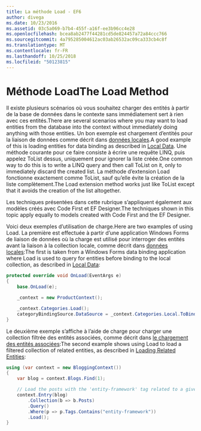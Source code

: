 ```yaml
---
title: La méthode Load - EF6
author: divega
ms.date: 10/23/2016
ms.assetid: 03c5a069-b7b4-455f-a16f-ee3b96cc4e28
ms.openlocfilehash: bcea8ab2477f44281cd5de824457a72a84ccc766
ms.sourcegitcommit: 4a795285004612ac03ab26532ac09ca333cb4c8f
ms.translationtype: MT
ms.contentlocale: fr-FR
ms.lasthandoff: 10/25/2018
ms.locfileid: "50123815"
---
```

# <a name="the-load-method"></a><span data-ttu-id="1c8fa-102">Méthode Load</span><span class="sxs-lookup"><span data-stu-id="1c8fa-102">The Load Method</span></span>
<span data-ttu-id="1c8fa-103">Il existe plusieurs scénarios où vous souhaitez charger des entités à partir de la base de données dans le contexte sans immédiatement sert à rien avec ces entités.</span><span class="sxs-lookup"><span data-stu-id="1c8fa-103">There are several scenarios where you may want to load entities from the database into the context without immediately doing anything with those entities.</span></span> <span data-ttu-id="1c8fa-104">Un bon exemple est chargement d’entités pour la liaison de données comme décrit dans [données locales](~/ef6/querying/local-data.md).</span><span class="sxs-lookup"><span data-stu-id="1c8fa-104">A good example of this is loading entities for data binding as described in [Local Data](~/ef6/querying/local-data.md).</span></span> <span data-ttu-id="1c8fa-105">Une méthode courante pour ce faire consiste à écrire une requête LINQ, puis appelez ToList dessus, uniquement pour ignorer la liste créée.</span><span class="sxs-lookup"><span data-stu-id="1c8fa-105">One common way to do this is to write a LINQ query and then call ToList on it, only to immediately discard the created list.</span></span> <span data-ttu-id="1c8fa-106">La méthode d’extension Load fonctionne exactement comme ToList, sauf qu’elle évite la création de la liste complètement.</span><span class="sxs-lookup"><span data-stu-id="1c8fa-106">The Load extension method works just like ToList except that it avoids the creation of the list altogether.</span></span>  

<span data-ttu-id="1c8fa-107">Les techniques présentées dans cette rubrique s’appliquent également aux modèles créés avec Code First et EF Designer.</span><span class="sxs-lookup"><span data-stu-id="1c8fa-107">The techniques shown in this topic apply equally to models created with Code First and the EF Designer.</span></span>  

<span data-ttu-id="1c8fa-108">Voici deux exemples d’utilisation de charge.</span><span class="sxs-lookup"><span data-stu-id="1c8fa-108">Here are two examples of using Load.</span></span> <span data-ttu-id="1c8fa-109">La première est effectuée à partir d’une application Windows Forms de liaison de données où la charge est utilisé pour interroger des entités avant la liaison à la collection locale, comme décrit dans [données locales](~/ef6/querying/local-data.md):</span><span class="sxs-lookup"><span data-stu-id="1c8fa-109">The first is taken from a Windows Forms data binding application where Load is used to query for entities before binding to the local collection, as described in [Local Data](~/ef6/querying/local-data.md):</span></span>  

``` csharp
protected override void OnLoad(EventArgs e)
{
    base.OnLoad(e);

    _context = new ProductContext();

    _context.Categories.Load();
    categoryBindingSource.DataSource = _context.Categories.Local.ToBindingList();
}
```  

<span data-ttu-id="1c8fa-110">Le deuxième exemple s’affiche à l’aide de charge pour charger une collection filtrée des entités associées, comme décrit dans [le chargement des entités associées](~/ef6/querying/related-data.md):</span><span class="sxs-lookup"><span data-stu-id="1c8fa-110">The second example shows using Load to load a filtered collection of related entities, as described in [Loading Related Entities](~/ef6/querying/related-data.md):</span></span>  

``` csharp
using (var context = new BloggingContext())
{
    var blog = context.Blogs.Find(1);

    // Load the posts with the 'entity-framework' tag related to a given blog
    context.Entry(blog)
        .Collection(b => b.Posts)
        .Query()
        .Where(p => p.Tags.Contains("entity-framework"))
        .Load();
}
```  

